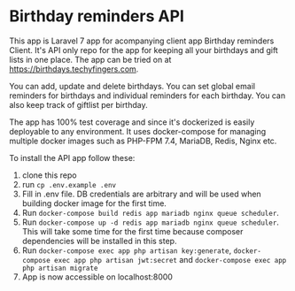 # Birthday reminders API

This app is Laravel 7 app for acompanying client app Birthday reminders Client. It's API only repo for the app for keeping all your birthdays and gift lists in one place. The app can be tried on at https://birthdays.techyfingers.com. 

You can add, update and delete birthdays. You can set global email reminders for birthdays and individual reminders for each birthday. You can also keep track of giftlist per birthday.

The app has 100% test coverage and since it's dockerized is easily deployable to any environment. It uses docker-compose for managing multiple docker images such as PHP-FPM 7.4, MariaDB, Redis, Nginx etc.

To install the API app follow these:
1. clone this repo
2. run `cp .env.example .env`
3. Fill in .env file. DB credentials are arbitrary and will be used when building docker image for the first time.
4. Run `docker-compose build redis app mariadb nginx queue scheduler`.
5. Run `docker-compose up -d redis app mariadb nginx queue scheduler`. This will take some time for the first time because composer dependencies will be installed in this step.
6. Run `docker-compose exec app php artisan key:generate`, `docker-compose exec app php artisan jwt:secret` and `docker-compose exec app php artisan migrate`
7. App is now accessible on localhost:8000